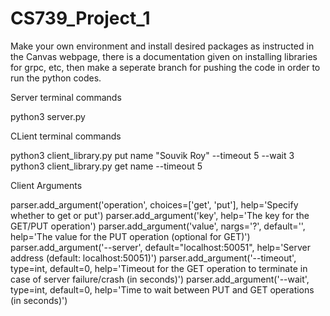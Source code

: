 # CS739_Project_1 
Make your own environment and install desired packages as instructed in the Canvas webpage, there is a documentation given on installing libraries for grpc, etc, then make a seperate branch for pushing the code in order to run the python codes.

Server terminal commands

python3 server.py

CLient terminal commands

python3 client_library.py put name "Souvik Roy" --timeout 5 --wait 3
python3 client_library.py get name --timeout 5

Client Arguments

parser.add_argument('operation', choices=['get', 'put'], help='Specify whether to get or put')
parser.add_argument('key', help='The key for the GET/PUT operation')
parser.add_argument('value', nargs='?', default='', help='The value for the PUT operation (optional for GET)')
parser.add_argument('--server', default="localhost:50051", help='Server address (default: localhost:50051)')
parser.add_argument('--timeout', type=int, default=0, help='Timeout for the GET operation to terminate in case of server failure/crash (in seconds)')
parser.add_argument('--wait', type=int, default=0, help='Time to wait between PUT and GET operations (in seconds)')
